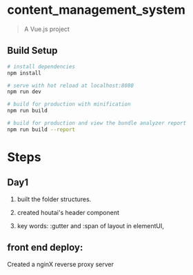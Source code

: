 # content_management_system

> A Vue.js project

## Build Setup

``` bash
# install dependencies
npm install

# serve with hot reload at localhost:8080
npm run dev

# build for production with minification
npm run build

# build for production and view the bundle analyzer report
npm run build --report
```

# Steps

## Day1

1. built the folder structures.

2. created houtai's header component

3. key words: :gutter and :span of layout in elementUI, 



## front end deploy:

Created a nginX reverse proxy server
